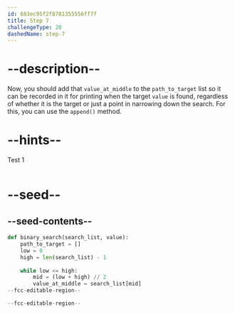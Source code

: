 ```yaml
---
id: 683ec95f2f8781355556ff7f
title: Step 7
challengeType: 20
dashedName: step-7
---
```


# --description--

Now, you should add that `value_at_middle` to the `path_to_target` list so it can be recorded in it for printing when the target `value` is found, regardless of whether it is the target or just a point in narrowing down the search. For this, you can use the `append()` method.

# --hints--

Test 1

```js

```

# --seed--

## --seed-contents--

```py
def binary_search(search_list, value):
    path_to_target = []
    low = 0
    high = len(search_list) - 1
    
    while low <= high:
        mid = (low + high) // 2
        value_at_middle = search_list[mid]
--fcc-editable-region--

--fcc-editable-region--
```
